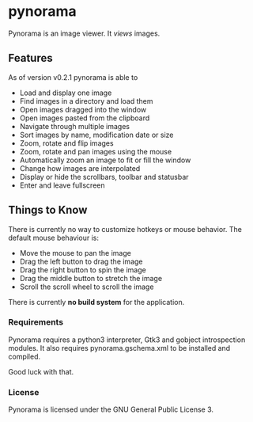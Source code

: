 pynorama
========

Pynorama is an image viewer. It *views* images.

Features
--------

As of version v0.2.1 pynorama is able to

* Load and display one image
* Find images in a directory and load them
* Open images dragged into the window 
* Open images pasted from the clipboard
* Navigate through multiple images
* Sort images by name, modification date or size
* Zoom, rotate and flip images
* Zoom, rotate and pan images using the mouse
* Automatically zoom an image to fit or fill the window
* Change how images are interpolated
* Display or hide the scrollbars, toolbar and statusbar
* Enter and leave fullscreen

Things to Know
--------------

There is currently no way to customize hotkeys or mouse behavior.
The default mouse behaviour is:

- Move the mouse to pan the image
- Drag the left button to drag the image
- Drag the right button to spin the image
- Drag the middle button to stretch the image
- Scroll the scroll wheel to scroll the image

There is currently __no build system__ for the application.

### Requirements

Pynorama requires a python3 interpreter, Gtk3 and gobject introspection modules.
It also requires pynorama.gschema.xml to be installed and compiled.

Good luck with that.

### License

Pynorama is licensed under the GNU General Public License 3.
